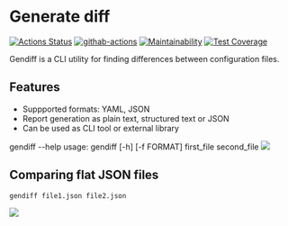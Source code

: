 # Generate diff
[![Actions Status](https://github.com/spikers-dev/python-project-lvl2/workflows/hexlet-check/badge.svg)](https://github.com/spikers-dev/python-project-lvl2/actions)
[![githab-actions](https://github.com/spikers-dev/python-project-lvl2/actions/workflows/githab-actions.yml/badge.svg)](https://github.com/spikers-dev/python-project-lvl2/actions/workflows/githab-actions.yml)
[![Maintainability](https://api.codeclimate.com/v1/badges/74cccfb87108bb373e9a/maintainability)](https://codeclimate.com/github/spikers-dev/python-project-lvl2/maintainability)
[![Test Coverage](https://api.codeclimate.com/v1/badges/74cccfb87108bb373e9a/test_coverage)](https://codeclimate.com/github/spikers-dev/python-project-lvl2/test_coverage)

Gendiff is a CLI utility for finding differences between configuration files.

## Features

- Suppported formats: YAML, JSON
- Report generation as plain text, structured text or JSON
- Can be used as CLI tool or external library

gendiff --help
usage: gendiff [-h] [-f FORMAT] first_file second_file
<a href="https://asciinema.org/a/ReLvLxZwXWADSWvHicrvXNlVv" target="_blank"><img src="https://asciinema.org/a/ReLvLxZwXWADSWvHicrvXNlVv.svg" /></a>

## Comparing flat JSON files

```bash
gendiff file1.json file2.json
```
<a href="https://asciinema.org/a/0tTIzalLSCeqshJA5YbGpvPzK" target="_blank"><img src="https://asciinema.org/a/0tTIzalLSCeqshJA5YbGpvPzK.svg" /></a>
